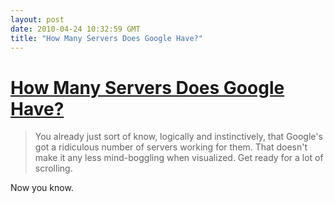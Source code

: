 ```yaml
---
layout: post
date: 2010-04-24 10:32:59 GMT
title: "How Many Servers Does Google Have?"
---
```

# [How Many Servers Does Google Have?](http://gizmodo.com/5517041/googles-insane-number-of-servers-visualized)

> You already just sort of know, logically and instinctively, that Google's got a ridiculous number of servers working for them. That doesn't make it any less mind-boggling when visualized. Get ready for a lot of scrolling.

Now you know.